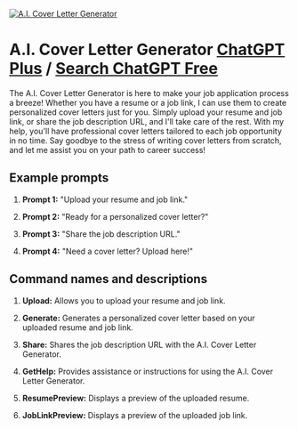 
[![A.I. Cover Letter Generator](https://files.oaiusercontent.com/file-TAf4qzgORvF4RdkmEiPRin4a?se=2123-10-17T19%3A52%3A37Z&sp=r&sv=2021-08-06&sr=b&rscc=max-age%3D31536000%2C%20immutable&rscd=attachment%3B%20filename%3D2203681e-8310-4112-9943-225af6fb82d6.png&sig=/gDs39HpI5wcIW6wOVGUouIL8zb5S5lz403sHVFEwXw%3D)](https://chat.openai.com/g/g-JVqAIyFKQ-a-i-cover-letter-generator)

# A.I. Cover Letter Generator [ChatGPT Plus](https://chat.openai.com/g/g-JVqAIyFKQ-a-i-cover-letter-generator) / [Search ChatGPT Free](https://gptcall.net/index.html#/?search=A.I.%20Cover%20Letter%20Generator)

The A.I. Cover Letter Generator is here to make your job application process a breeze! Whether you have a resume or a job link, I can use them to create personalized cover letters just for you. Simply upload your resume and job link, or share the job description URL, and I'll take care of the rest. With my help, you'll have professional cover letters tailored to each job opportunity in no time. Say goodbye to the stress of writing cover letters from scratch, and let me assist you on your path to career success!

## Example prompts

1. **Prompt 1:** "Upload your resume and job link."

2. **Prompt 2:** "Ready for a personalized cover letter?"

3. **Prompt 3:** "Share the job description URL."

4. **Prompt 4:** "Need a cover letter? Upload here!"

## Command names and descriptions

1. **Upload:** Allows you to upload your resume and job link.

2. **Generate:** Generates a personalized cover letter based on your uploaded resume and job link.

3. **Share:** Shares the job description URL with the A.I. Cover Letter Generator.

4. **GetHelp:** Provides assistance or instructions for using the A.I. Cover Letter Generator.

5. **ResumePreview:** Displays a preview of the uploaded resume.

6. **JobLinkPreview:** Displays a preview of the uploaded job link.



